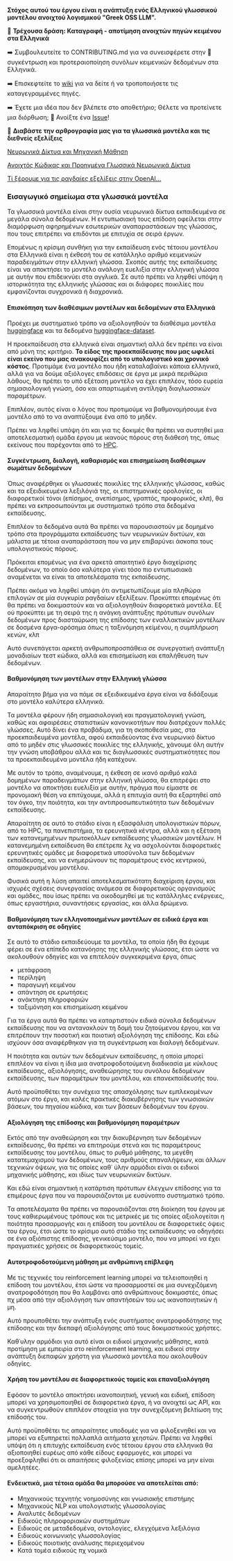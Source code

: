 __Στόχος αυτού του έργου είναι η ανάπτυξη ενός Ελληνικού γλωσσικού μοντέλου ανοιχτού λογισμικού "Greek OSS LLM".__

:rocket: **Τρέχουσα δράση: Καταγραφή - αποτίμηση ανοιχτών πηγών κειμένου στα Ελληνικά**

:arrow_right: Συμβουλευτείτε το CONTRIBUTING.md για να συνεισφέρετε στην :dart: συγκέντρωση και προτεραιοποίηση συνόλων κειμενικών δεδομένων στα Ελληνικά.

:arrow_right: Επισκεφτείτε το [wiki](https://github.com/eellak/glossAPI/wiki/%CE%9A%CE%B1%CF%84%CE%B1%CE%B3%CF%81%CE%B1%CF%86%CE%AE-%CE%A0%CE%B7%CE%B3%CF%8E%CE%BD) για να δείτε ή να τροποποιήσετε τις καταγεγραμμένες πηγές.

:arrow_right: Έχετε μια ιδέα που δεν βλέπετε στο αποθετήριο; Θέλετε να προτείνετε μια διόρθωση; 🚩 Ανοίξτε ένα [Issue](https://github.com/eellak/glossAPI/issues)!

:newspaper: __Διαβάστε την αρθρογραφία μας για τα γλωσσικά μοντέλα και τις διεθνείς εξελίξεις__

[Νευρωνικά Δίκτυα και Μηχανική Μάθηση](https://edu.ellak.gr/2023/04/11/nevronika-diktia-ke-michaniki-mathisi/)

[Ανοιχτός Κώδικας και Προηγμένα Γλωσσικά Νευρωνικά Δίκτυα](https://openstandards.ellak.gr/2023/10/26/anichtos-kodikas-ke-proigmena-glossika-nevronika-diktia/)

[Τί ξέρουμε για τις ραγδαίες εξελίξεις στην OpenAI...](https://opensource.ellak.gr/2023/11/21/ti-xeroume-gia-tis-ragdees-exelixis-stin-openai-pou-elavan-chora-tis-teleftees-72-ores/)


### Εισαγωγικό σημείωμα στα γλωσσικά μοντέλα

Τα γλωσσικά μοντέλα είναι στην ουσία νευρωνικά δίκτυα εκπαιδευμένα σε μεγάλα σύνολα δεδομένων.
Η εντυπωσιακή τους επίδοση οφείλεται στην διαμόρφωση αφηρημένων εσωτερικών αναπαραστάσεων της γλώσσας, που τους επιτρέπει να επιδόνται με επιτυχία σε σειρά έργων.

Επομένως η κρίσιμη συνθήκη για την εκπαίδευση ενός τέτοιου μοντέλου στα Ελληνικά είναι η έκθεσή του σε κατάλληλο αριθμό κειμενικών παραδειγμάτων στην ελληνική γλώσσα.
Σκοπός αυτής της εκπαίδευσης είναι να αποκτήσει το μοντέλο ανάλογη ευελιξία στην ελληνική γλώσσα με αυτήν που επιδεικνύει στα αγγλικά.
Σε αυτό πρέπει να ληφθεί υπόψη η ιστορικότητα της ελληνικής γλώσσας και οι διάφορες ποικιλίες που εμφανίζονται συγχρονικά ή διαχρονικά.

#### Επισκόπηση των διαθέσιμων μοντέλων και δεδομένων στα Ελληνικά

Προέχει με συστηματικό τρόπο να αξιολογηθούν τα διαθέσιμα μοντέλα [huggingface](https://huggingface.co/search/full-text?q=greek&type=model) και τα δεδομένα [huggingface-dataset](https://huggingface.co/search/full-text?q=greek&type=dataset).

Η προεκπαίδευση στα ελληνικά είναι σημαντική αλλά δεν πρέπει να είναι από μόνη της κριτήριο.
**Το είδος της προεκπαίδευσης που μας ωφελεί είναι εκείνο που μας ανακουφίζει από το υπολογιστικό και χρονικό κόστος**.
Προτιμάμε ένα μοντέλο που ήδη καταλαβαίνει κάποια ελληνικά, αλλά για να δούμε αξιόλογες επιδόσεις σε έργα με μικρά περιθώρια λάθους, θα πρέπει το υπό εξέταση μοντέλο να έχει επιπλέον, τόσο ευρεία σημασιολογική γνώση, όσο και απαρτιωμένη αντίληψη διαγλωσσικών παραμέτρων.

Επιπλέον, αυτός είναι ο λόγος που προτιμούμε να βαθμονομήσουμε ένα μοντέλο από το να αναπτύξουμε ένα από το μηδέν.

Πρέπει να ληφθεί υπόψη ότι και για τις δοκιμές θα πρέπει να συστηθεί μια αποτελεσματική ομάδα έργου με ικανούς πόρους στη διάθεσή της, όπως εκείνους που παρέχονται από το [HPC](https://hpc.grnet.gr/).

#### Συγκέντρωση, διαλογή, καθαρισμός και επισημείωση διαθέσιμων σωμάτων δεδομένων

Όπως αναφέρθηκε οι γλωσσικές ποικιλίες της ελληνικής γλώσσας, καθώς και τα εξειδικευμένα λεξιλόγιά της, οι επιστημονικές ορολογίες, οι διαφορετικοί τόνοι (επίσημος, ανεπίσημος, γραπτός, προφορικός, κλπ), θα πρέπει να εκπροσωπούνται με συστηματικό τρόπο στα δεδομένα εκπαίδευσης.

Επιπλέον τα δεδομένα αυτά θα πρέπει να παρουσιαστούν με δομημένο τρόπο στα προγράμματα εκπαίδευσης των νευρωνικών δικτύων, και μάλιστα με τέτοια αναπαράσταση που να μην επιβαρύνει άσκοπα τους υπολογιστικούς πόρους.

Πρόκειται επομένως για ένα αρκετά απαιτητικό έργο διαχείρισης δεδομένων, το οποίο όσο καλύτερα γίνει τόσο πιο εντυπωσιακά αναμένεται να είναι τα αποτελέσματα της εκπαίδευσης.

Πρέπει ακόμα να ληφθεί υπόψη ότι αντιμετωπίζουμε μία πληθώρα επιλογών σε μία συγκυρία ραγδαίων εξελίξεων.
Προκύπτει επομένως ότι θα πρέπει να δοκιμαστούν και να αξιολογηθούν διαφορετικά μοντέλα.
Εξ ού προκύπτει με τη σειρά της η ανάγκη ανάπτυξης πρότυπων συνόλων δεδομένων προς διασταύρωση της επίδοσης των εναλλακτικών μοντέλων σε δοσμένα έργα-ορόσημα όπως η ταξινόμηση κείμένου, η συμπλήρωση κενών, κλπ

Αυτό συνεπάγεται αρκετή ανθρωποπροσπάθεια σε συνεργατική ανάπτυξη μοναδιαίων τεστ κώδικα, αλλά και επισημείωση και επαλήθευση των δεδομένων.


#### Βαθμονόμηση των μοντέλων στην Ελληνική γλώσσα
    
Απαραίτητο βήμα για να πάμε σε εξειδικευμένα έργα είναι να διδάξουμε στο μοντέλο καλύτερα ελληνικά.

Τα μοντέλα φέρουν ήδη σημασιολογική και πραγματολογική γνώση, καθώς και αφαιρέσεις στατιστικών κανονικοτήτων που διατρέχουν πολλές γλώσσες. 
Αυτό δίνει ένα προβάδιμα, για τη σκοποθεσία μας, στα προεκπαιδευμένα μοντέλα, αφού εκπαιδεύοντας ένα νευρωνικό δίκτυο από το μηδέν στις γλωσσικές ποικιλίες της ελληνικής, χάνουμε όλη αυτήν την γνώση υποβάθρου αλλά και τις διαγλωσσικές συστηματικότητες που τα προεκπαιδευμένα μοντέλα ήδη κατέχουν.

Με αυτόν το τρόπο, αναμένουμε, η έκθεση σε ικανό αριθμό καλά δομημένων παραδειγμάτων στην ελληνική γλώσσα, θα επιτρέψει στο μοντέλο να αποκτήσει ευελιξία με αυτήν, πράγμα που είμαστε σε προνομιακή θέση να επιτύχουμε, αλλά η επιτυχία αυτή θα εξαρτηθεί από τον όγκο, την ποιότητα, και την αντιπροσωπευτικότητα των δεδομένων εκπαίδευσης.

Απαραίτητη σε αυτό το στάδιο είναι η εξασφάλιση υπολογιστικών πόρων, από το HPC, τα πανεπιστήμια, τα ερευνητικά κέντρα, αλλά και η εξέταση των κατανεμημένων πρωτοκόλλων εκπαίδευσης γλωσσικών μοντέλων.
Η κατανεμημένη εκπαίδευση θα επέτρεπε λχ να ασχολούνται διαφορετικές ερευνητικές ομάδες με διαφορετικά υποσύνολα των δεδομένων εκπαίδευσης, και να ενημερώνουν τις παραμέτρους ενός κεντρικού, απομακρυσμένου μοντέλου.

Φυσικά αυτή η λύση απαιτεί αποτελεσματικότατη διαχείριση έργου, και ισχυρές σχέσεις συνεργασίας ανάμεσα σε διαφορετικούς οργανισμούς και ομάδες, που ίσως πρέπει να οικοδομηθεί με τις κατάλληλες ενέργειες, όπως εργαστήρια, συναντήσεις εργασίας, και άλλα δρώμενα.


#### Βαθμονόμηση των ελληνοποιημένων μοντέλων σε ειδικά έργα και ανταπόκριση σε οδηγίες

Σε αυτό το στάδιο εκπαιδεύουμε τα μοντέλα, τα οποία ήδη θα έχουμε φέρει σε ένα επίπεδο κατανόησης της ελληνικής γλώσσας, έτσι ώστε να ακολουθούν οδηγίες και να επιτελούν συγκεκριμένα έργα, όπως

- μετάφραση
- περίληψη
- παραγωγή κειμένου
- απάντηση σε ερωτήσεις
- ανάκτηση πληροφοριών
- ταξιμόνηση και επισημείωση κειμένου

Για τα έργα αυτά θα πρέπει να καταρτιστούν ειδικά σύνολα δεδομένων εκπαίδευσης που να αντανακλούν τη δομή του ζητούμενου έργου, και να επιτρέπουν την ποσοτική και ποιοτική αξιολόγηση της επίδοσης.
Και εδώ ισχύουν όσα αναφέρθηκαν για τη συγκέντρωση και διαλογή δεδομένων.

Η ποιότητα και αυτών των δεδομένων εκπαίδευσης, η οποία μπορεί επιπλέον να είναι η ίδια μια ανατροφοδοτούμενη διαδικασία με κύκλους εκπαίδευσης, αξιολόγησης, αναθεώρησης του συνόλου δεδομένων εκπαίδευσης, των παραμέτρων του μοντέλου, και επανεκπαίδευσής του.

Αυτό προϋποθέτει την συνέχεια της απασχόλησης των εμπλεκομένων ατόμων στο έργο, και καλές πρακτικές διακυβέρνησης των γνωσιακών βάσεων, του πηγαίου κώδικα, και των βάσεων δεδομένων του έργου.

#### Αξιολόγηση της επίδοσης και βαθμονόμηση παραμέτρων

Εκτός από την αναθεώρηση και την διακυβέρνηση των δεδομένων εκπαίδευσης, θα πρέπει να επιτηρούμε στενά και τις παραμέτρους εκπαίδευσης του μοντέλου, όπως το ρυθμό μάθησης, τα μεγέθη κατατεμαχισμού των δεδομένων, τους αριθμούς επαναλήψεων, και άλλων τεχνικών όψεων, για τις οποίες καθ᾽ ύλην αρμόδιοι είναι οι ειδικοί μηχανικής μάθησης, και ιδίως των νευρωνικών δικτύων.

Και εδώ είναι σημαντική η κατάρτιση πρότυπων έλεγχων επίδοσης για τα επιμέρους έργα που να παρουσιάζονται με ευσύνοπτο συστηματικό τρόπο.

Τα αποτελέσματα θα πρέπει να παρουσιάζονται στη διοίκηση του έργου με τους καθιερωμένους τρόπους και τις μετρικές με τις οποίες αξιολογείται η ποιότητα προσαρμογής και η επίδοση του μοντέλου σε διαφορετικές όψεις του έργου, έτσι ώστε το κρίσιμο αυτό στάδιο της εκπαίδευσης να οδηγήσει σε ένα αξιόπιστης επίδοσης, γενικεύσιμο μοντέλο, που να μπορεί να έχει πραγματικές χρήσεις σε διαφορετικούς τομείς.


#### Αυτοτροφοδοτούμενη μάθηση με ανθρώπινη επίβλεψη

Με τις τεχνικές του reinforcement learning μπορεί να τελειοποιηθεί η επίδοση του μοντέλου, έτσι ώστε να προσαρμοστεί σε μια συνεχιζόμενη ανατροφοδότηση που θα λαμβάνει από ανθρώπινους δοκιμαστές, όπως πχ μέσα από την αξιολόγηση των απαντήσεών του ως ικανοποιητικών ή μη.

Αυτό προυποθέτει την ανάπτυξη ενός συστήματος ανατροφοδότησης της επίδοσης και την διεπαφή αξιολόγησης από τους δοκιμαστικούς χρήστες.

Καθ᾽υλην αρμόδιοι για αυτό είναι οι ειδικοί μηχανικής μάθησης, κατά προτίμηση με εμπειρία στο reinforcement learning, και ειδικοί στην ανάπτυξη διεπαφών χρήστη για γλωσσικά μοντέλα που ακολουθούν οδηγίες.

#### Χρήση του μοντέλου σε διαφορετικούς τομείς και επαναξιολόγηση

Εφόσον το μοντέλο αποκτήσει ικανοποιητική, γενική και ειδική, επίδοση μπορεί να χρησιμοποιηθεί σε διαφορετικά έργα, ή να ανοιχτεί ως API, και να συγκεντρωθούν επιπλέον στοιχεία για την συνεχιζόμενη βελτίωση της επίδοσής του.

Αυτό προϋποθέτει τις απαραίτητες υποδομές για να φιλοξενηθεί και να μπορεί να εξυπηρετεί πολλαπλά αιτήματα χεηστών.
Πρέπει να ληφθεί υπόψη ότι η επιτυχής εκπαίδευση ενός τέτοιου έργου στα ελληνικά θα αξιοποιηθεί ευρέως από κάθε είδους εφαρμογές, και μπορεί να προεξοφληθεί ότι οι απαιτήσεις φιλοξενίας επίσης μπορεί να μην είναι αμελητέες.

#### Ενδεικτικά, μια τέτοια ομάδα θα μπορούσε να αποτελείται από:

- Μηχανικούς τεχνητής νοημοσύνης και γνωσιακής επιστήμης
- Μηχανικούς NLP και υπολογιστικής γλωσσολογίας
- Αναλυτές δεδομένων
- Ειδικούς πληροφοριακών συστημάτων
- Ειδικούς σε μεταδεδομένα, οντολογίες, ελεγχόμενα λεξιλόγια
- Ειδικούς κοινωνικής γλωσσολογίας
- Ειδικούς ποιοτικής ανάλυσης περιεχομένου
- Κατά τομέα ειδικούς πχ νομικά



